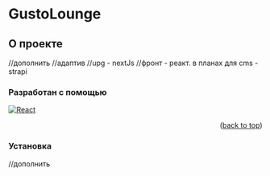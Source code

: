 # GustoLounge

## О проекте
//дополнить
//адаптив
//upg - nextJs
//фронт - реакт. в планах для cms - strapi

### Разработан с помощью
 [![React][React.js]][React-url]
 <p align="right">(<a href="#readme-top">back to top</a>)</p>

### Установка
//дополнить


[React.js]: https://img.shields.io/badge/React-20232A?style=for-the-badge&logo=react&logoColor=61DAFB
[React-url]: https://reactjs.org/

